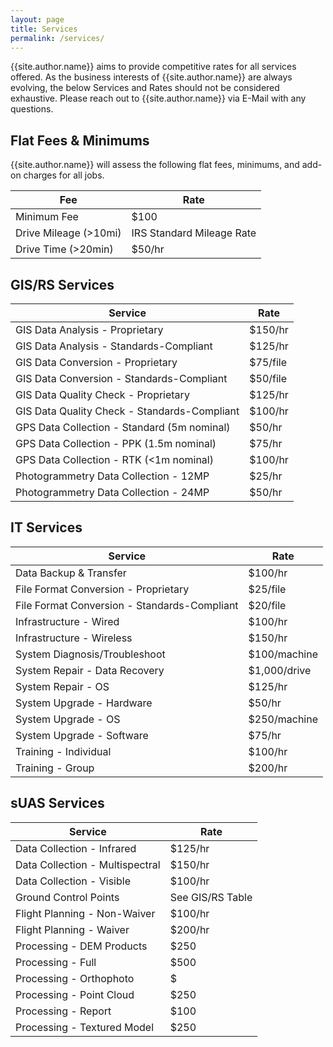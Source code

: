 ```yaml
---
layout: page
title: Services
permalink: /services/
---
```

{{site.author.name}} aims to provide competitive rates for all services offered. As the business interests of {{site.author.name}} are always evolving, the below Services and Rates should not be considered exhaustive. Please reach out to {{site.author.name}} via E-Mail with any questions.

## Flat Fees & Minimums
{{site.author.name}} will assess the following flat fees, minimums, and add-on charges for all jobs.

|Fee | Rate |
|----|------|
|Minimum Fee | $100|
|Drive Mileage (>10mi) | IRS Standard Mileage Rate|
|Drive Time (>20min) | $50/hr|

## GIS/RS Services

|Service | Rate |
|--------|------|
|GIS Data Analysis - Proprietary | $150/hr|
|GIS Data Analysis - Standards-Compliant | $125/hr|
|GIS Data Conversion - Proprietary | $75/file|
|GIS Data Conversion - Standards-Compliant | $50/file|
|GIS Data Quality Check - Proprietary | $125/hr|
|GIS Data Quality Check - Standards-Compliant | $100/hr|
|GPS Data Collection - Standard (5m nominal) | $50/hr|
|GPS Data Collection - PPK (1.5m nominal) | $75/hr|
|GPS Data Collection - RTK (<1m nominal) | $100/hr|
|Photogrammetry Data Collection - 12MP | $25/hr|
|Photogrammetry Data Collection - 24MP | $50/hr|

## IT Services

|Service | Rate |
|--------|------|
|Data Backup & Transfer | $100/hr|
|File Format Conversion - Proprietary | $25/file|
|File Format Conversion - Standards-Compliant | $20/file|
|Infrastructure - Wired | $100/hr|
|Infrastructure - Wireless | $150/hr|
|System Diagnosis/Troubleshoot | $100/machine|
|System Repair - Data Recovery | $1,000/drive|
|System Repair - OS | $125/hr|
|System Upgrade - Hardware | $50/hr|
|System Upgrade - OS | $250/machine|
|System Upgrade - Software | $75/hr|
|Training - Individual | $100/hr|
|Training - Group | $200/hr|
## sUAS Services
|Service | Rate |
|--------|------|
|Data Collection - Infrared | $125/hr|
|Data Collection - Multispectral | $150/hr|
|Data Collection - Visible | $100/hr|
|Ground Control Points | See GIS/RS Table|
|Flight Planning - Non-Waiver | $100/hr|
|Flight Planning - Waiver | $200/hr|
|Processing - DEM Products | $250
|Processing - Full | $500
|Processing - Orthophoto | $
|Processing - Point Cloud | $250
|Processing - Report | $100
|Processing - Textured Model | $250

